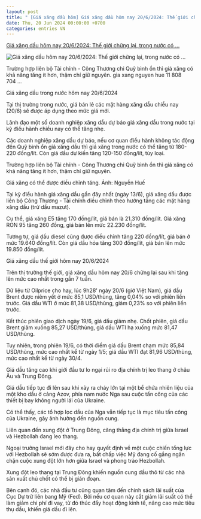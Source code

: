 ```yaml
---
layout: post
title: " [Giá xăng dầu hôm] Giá xăng dầu hôm nay 20/6/2024: Thế giới chững lại, trong nước có ..."
date: Thu, 20 Jun 2024 00:00:00 +0700
categories: entries VN
---
```

[Giá xăng dầu hôm nay 20/6/2024: Thế giới chững lại, trong nước có ...](https://vietnamnet.vn/gia-xang-dau-hom-nay-20-6-2024-the-gioi-va-trong-nuoc-co-the-cung-tang-2293288.html)

![Giá xăng dầu hôm nay 20/6/2024: Thế giới chững lại, trong nước có ...](https://static-images.vnncdn.net/vps_images_publish/000001/000003/2024/6/19/2024-the-gioi-va-trong-nuoc-co-the-cung-tang-3698.jpg?width=0&s=7QDR0Z_VpWDJCtYMW_a0bA)

Trường hợp liên bộ Tài chính - Công Thương chi Quỹ bình ổn thì giá xăng có khả năng tăng ít hơn, thậm chí giữ nguyên. gia xang nguyen hue 11 808 704 ...

Giá xăng dầu trong nước hôm nay 20/6/2024

Tại thị trường trong nước, giá bán lẻ các mặt hàng xăng dầu chiều nay (20/6) sẽ được áp dụng theo mức giá mới.

Lãnh đạo một số doanh nghiệp xăng dầu dự báo giá xăng dầu trong nước tại kỳ điều hành chiều nay có thể tăng nhẹ.

Các doanh nghiệp xăng dầu dự báo, nếu cơ quan điều hành không tác động đến Quỹ bình ổn giá xăng dầu thì giá xăng trong nước có thể tăng từ 180-220 đồng/lít. Còn giá dầu dự kiến tăng 120-150 đồng/lít, tùy loại.

Trường hợp liên bộ Tài chính - Công Thương chi Quỹ bình ổn thì giá xăng có khả năng tăng ít hơn, thậm chí giữ nguyên.

Giá xăng có thể được điều chỉnh tăng. Ảnh: Nguyễn Huế

Tại kỳ điều hành giá xăng dầu gần đây nhất (ngày 13/6), giá xăng dầu được liên bộ Công Thương - Tài chính điều chỉnh theo hướng tăng các mặt hàng xăng dầu (trừ dầu mazut).

Cụ thể, giá xăng E5 tăng 170 đồng/lít, giá bán là 21.310 đồng/lít. Giá xăng RON 95 tăng 260 đồng, giá bán lên mức 22.230 đồng/lít.

Tương tự, giá dầu diesel cũng được điều chỉnh tăng 220 đồng/lít, giá bán ở mức 19.640 đồng/lít. Còn giá dầu hỏa tăng 300 đồng/lít, giá bán lên mức 19.850 đồng/lít.

Giá xăng dầu thế giới hôm nay 20/6/2024

Trên thị trường thế giới, giá xăng dầu hôm nay 20/6 chững lại sau khi tăng lên mức cao nhất trong gần 7 tuần.

Dữ liệu từ Oilprice cho hay, lúc 9h28' ngày 20/6 (giờ Việt Nam), giá dầu Brent được niêm yết ở mức 85,1 USD/thùng, tăng 0,04% so với phiên liền trước. Giá dầu WTI ở mức 81,38 USD/thùng, giảm 0,23% so với phiên liền trước.

Kết thúc phiên giao dịch ngày 19/6, giá dầu giảm nhẹ. Chốt phiên, giá dầu Brent giảm xuống 85,27 USD/thùng, giá dầu WTI hạ xuống mức 81,47 USD/thùng.

Tuy nhiên, trong phiên 19/6, có thời điểm giá dầu Brent chạm mức 85,84 USD/thùng, mức cao nhất kể từ ngày 1/5; giá dầu WTI đạt 81,96 USD/thùng, mức cao nhất kể từ ngày 30/4.

Giá dầu tăng cao khi giới đầu tư lo ngại rủi ro địa chính trị leo thang ở châu Âu và Trung Đông.

Giá dầu tiếp tục đi lên sau khi xảy ra cháy lớn tại một bể chứa nhiên liệu của một kho dầu ở cảng Azov, phía nam nước Nga sau cuộc tấn công của các thiết bị bay không người lái của Ukraine.

Có thể thấy, các tổ hợp lọc dầu của Nga vẫn tiếp tục là mục tiêu tấn công của Ukraine, gây ảnh hưởng đến nguồn cung.

Liên quan đến xung đột ở Trung Đông, căng thẳng địa chính trị giữa Israel và Hezbollah đang leo thang.

Ngoại trưởng Israel mới đây cho hay quyết định về một cuộc chiến tổng lực với Hezbollah sẽ sớm được đưa ra, bất chấp việc Mỹ đang cố gắng ngăn chặn cuộc xung đột lớn hơn giữa Israel và phong trào Hezbollah.

Xung đột leo thang tại Trung Đông khiến nguồn cung dầu thô từ các nhà sản xuất chủ chốt có thể bị gián đoạn.

Bên cạnh đó, các nhà đầu tư cũng quan tâm đến chính sách lãi suất của Cục Dự trữ liên bang Mỹ (Fed). Bởi nếu cơ quan này cắt giảm lãi suất có thể làm giảm chi phí đi vay, từ đó thúc đẩy hoạt động kinh tế, nâng cao mức tiêu thụ dầu, khiến giá dầu đi lên.


